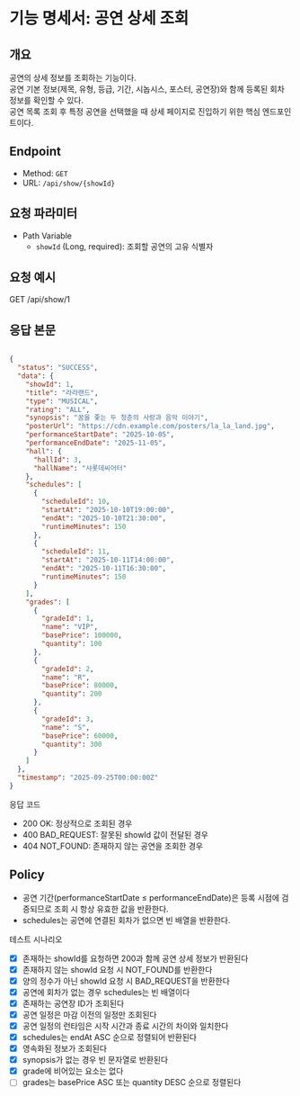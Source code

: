 # 기능 명세서: 공연 상세 조회

## 개요

공연의 상세 정보를 조회하는 기능이다.  
공연 기본 정보(제목, 유형, 등급, 기간, 시놉시스, 포스터, 공연장)와 함께 등록된 회차 정보를 확인할 수 있다.  
공연 목록 조회 후 특정 공연을 선택했을 때 상세 페이지로 진입하기 위한 핵심 엔드포인트이다.

## Endpoint

- Method: `GET`
- URL: `/api/show/{showId}`

## 요청 파라미터

- Path Variable
    - `showId` (Long, required): 조회할 공연의 고유 식별자

## 요청 예시

GET /api/show/1

## 응답 본문

```json

{
  "status": "SUCCESS",
  "data": {
    "showId": 1,
    "title": "라라랜드",
    "type": "MUSICAL",
    "rating": "ALL",
    "synopsis": "꿈을 좇는 두 청춘의 사랑과 음악 이야기",
    "posterUrl": "https://cdn.example.com/posters/la_la_land.jpg",
    "performanceStartDate": "2025-10-05",
    "performanceEndDate": "2025-11-05",
    "hall": {
      "hallId": 3,
      "hallName": "샤롯데씨어터"
    },
    "schedules": [
      {
        "scheduleId": 10,
        "startAt": "2025-10-10T19:00:00",
        "endAt": "2025-10-10T21:30:00",
        "runtimeMinutes": 150
      },
      {
        "scheduleId": 11,
        "startAt": "2025-10-11T14:00:00",
        "endAt": "2025-10-11T16:30:00",
        "runtimeMinutes": 150
      }
    ],
    "grades": [
      {
        "gradeId": 1,
        "name": "VIP",
        "basePrice": 100000,
        "quantity": 100
      },
      {
        "gradeId": 2,
        "name": "R",
        "basePrice": 80000,
        "quantity": 200
      },
      {
        "gradeId": 3,
        "name": "S",
        "basePrice": 60000,
        "quantity": 300
      }
    ]
  },
  "timestamp": "2025-09-25T00:00:00Z"
}

```

응답 코드

- 200 OK: 정상적으로 조회된 경우
- 400 BAD_REQUEST: 잘못된 showId 값이 전달된 경우
- 404 NOT_FOUND: 존재하지 않는 공연을 조회한 경우

## Policy

- 공연 기간(performanceStartDate ≤ performanceEndDate)은 등록 시점에 검증되므로 조회 시 항상 유효한 값을 반환한다.
- schedules는 공연에 연결된 회차가 없으면 빈 배열을 반환한다.

테스트 시나리오

- [x] 존재하는 showId를 요청하면 200과 함께 공연 상세 정보가 반환된다
- [x] 존재하지 않는 showId 요청 시 NOT_FOUND를 반환한다
- [x] 양의 정수가 아닌 showId 요청 시 BAD_REQUEST을 반환한다
- [x] 공연에 회차가 없는 경우 schedules는 빈 배열이다
- [x] 존재하는 공연장 ID가 조회된다
- [x] 공연 일정은 마감 이전의 일정만 조회된다
- [x] 공연 일정의 런타임은 시작 시간과 종료 시간의 차이와 일치한다
- [x] schedules는 endAt ASC 순으로 정렬되어 반환된다
- [x] 영속화된 정보가 조회된다
- [x] synopsis가 없는 경우 빈 문자열로 반환된다
- [x] grade에 비어있는 요소는 없다
- [ ] grades는 basePrice ASC 또는 quantity DESC 순으로 정렬된다
